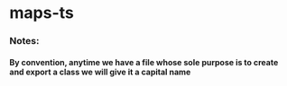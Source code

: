 # maps-ts
### Notes:
#### By convention, anytime we have a file whose sole purpose is to create and export a class we will give it a capital name
